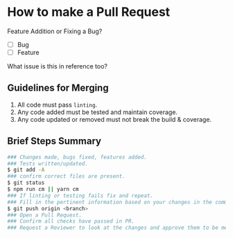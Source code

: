 # How to make a Pull Request

Feature Addition or Fixing a Bug?

- [ ] Bug
- [ ] Feature

What issue is this in reference too?

## Guidelines for Merging

1. All code must pass `linting`.
2. Any code added must be tested and maintain coverage.
3. Any code updated or removed must not break the build & coverage.

## Brief Steps Summary

```bash
### Changes made, bugs fixed, features added.
### Tests written/updated.
$ git add -A
### confirm correct files are present.
$ git status
$ npm run cm || yarn cm
### If linting or testing fails fix and repeat.
### Fill in the pertinent information based on your changes in the commitizen log.
$ git push origin <branch>
### Open a Pull Request.
### Confirm all checks have passed in PR.
### Request a Reviewer to look at the changes and approve them to be merged.
```
